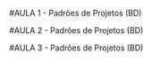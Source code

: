 #AULA 1 - Padrões de Projetos (BD)

#AULA 2 - Padrões de Projetos (BD)

#AULA 3 - Padrões de Projetos (BD)